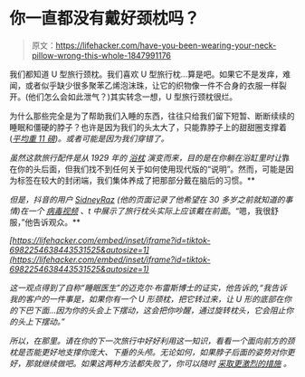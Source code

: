 # 你一直都没有戴好颈枕吗？

> 原文：<https://lifehacker.com/have-you-been-wearing-your-neck-pillow-wrong-this-whole-1847991176>

我们都知道 U 型旅行颈枕。我们喜欢 U 型旅行枕...算是吧。如果它不是发痒，难闻，或者似乎缺少很多聚苯乙烯泡沫珠，让它的织物像一件不合身的衣服一样裂开。(他们怎么会如此泄气？)其实转念一想，U 型旅行颈枕很烂。



为什么那些完全是为了帮助我们入睡的东西，往往只给我们留下短暂、断断续续的睡眠和僵硬的脖子？也许是因为我们的头太大了，只能靠脖子上的甜甜圈支撑着([*平均重 11 磅*](https://www.wtvr.com/2015/02/19/heres-exactly-why-the-weight-of-your-head-is-causing-problems/)*)。或者可能是因为我们穿错了。*

*虽然这款旅行配件是从 1929 年的 [浴枕](https://patents.google.com/patent/US1713049) 演变而来，目的是在你躺在浴缸里时让*靠在你的头后面，但我们找不到任何关于如何使用现代版的“说明”。然而，可能是因为标签在较大的封闭端，我们集体养成了把那部分戴在脑后的习惯。**

*但是，抖音的用户 [SidneyRaz](https://www.tiktok.com/@sidneyraz?lang=en) (他的页面记录了他希望在 30 多岁之前就知道的事情)在一个 [病毒视频](https://www.tiktok.com/@sidneyraz/video/6982254638443531525?lang=en) 、t 中展示了旅行枕头实际上应该戴在前面*。“嗯，我很舒服，”他告诉观众。**

 *[https://lifehacker.com/embed/inset/iframe?id=tiktok-6982254638443531525&autosize=1](https://lifehacker.com/embed/inset/iframe?id=tiktok-6982254638443531525&autosize=1)* 

*这一观点得到了自称“睡眠医生”的迈克尔·布雷斯博士的证实，他告诉的,“我告诉我的客户的一件事是，如果你有一个 U 形颈枕，把它转过来，让 U 形的底部在你的下巴下面...因为你的头会上下摆动，这会把你吵醒，通过旋转枕头，它会阻止你的头上下摆动。”*

*所以，在那里。请在你的下一次旅行中好好利用这一知识，看看一个面向前方的颈枕是否能更好地支撑你庞大、下垂的头颅。无论如何，如果脖子后面的姿势对你更好，那就继续做吧。如果这两种方法都失败了，你可以随时 [采取更激烈的措施](https://www.walmart.com/ip/The-Ostrich-Pillow/233060493) 。*